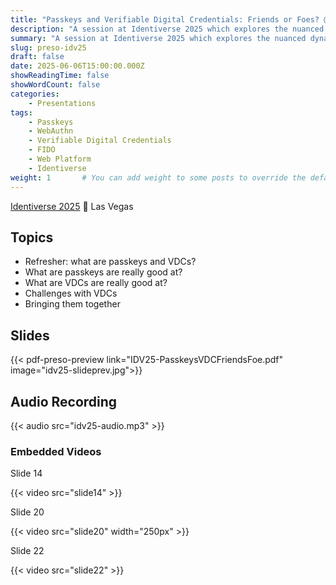 ```yaml
---
title: "Passkeys and Verifiable Digital Credentials: Friends or Foes? @ Identiverse 2025"
description: "A session at Identiverse 2025 which explores the nuanced dynamics between passkeys and verifiable digital credentials, and their technological foundations across usability, privacy, trust models, and ecosystems with the goal of answering whether passkeys and verifiable digital credentials are friends or foes—and how these technologies might collaboratively shape the future of secure, user-centric digital identity systems."
summary: "A session at Identiverse 2025 which explores the nuanced dynamics between passkeys and verifiable digital credentials, and their technological foundations across usability, privacy, trust models, and ecosystems with the goal of answering whether passkeys and verifiable digital credentials are friends or foes—and how these technologies might collaboratively shape the future of secure, user-centric digital identity systems."
slug: preso-idv25
draft: false
date: 2025-06-06T15:00:00.000Z
showReadingTime: false
showWordCount: false
categories:
    - Presentations
tags:
    - Passkeys
    - WebAuthn
    - Verifiable Digital Credentials
    - FIDO
    - Web Platform
    - Identiverse
weight: 1       # You can add weight to some posts to override the default sorting (date descending)
---
```


[Identiverse 2025](https://identiverse.com/idv25/session/?idvid=2843748) 📍 Las Vegas

## Topics

- Refresher: what are passkeys and VDCs?
- What are passkeys are really good at?
- What are VDCs are really good at?
- Challenges with VDCs
- Bringing them together

## Slides

{{< pdf-preso-preview link="IDV25-PasskeysVDCFriendsFoe.pdf" image="idv25-slideprev.jpg">}}

## Audio Recording

{{< audio src="idv25-audio.mp3" >}}

### Embedded Videos

Slide 14

{{< video src="slide14" >}}

Slide 20

{{< video src="slide20" width="250px" >}}

Slide 22

{{< video src="slide22" >}}
